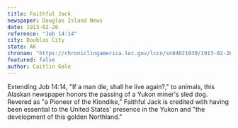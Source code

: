 ```yaml
---
title: Faithful Jack
newspaper: Douglas Island News
date: 1913-02-26
reference: "Job 14:14"
city: Doublas City
state: AK
chronam: "https://chroniclingamerica.loc.gov/lccn/sn84021930/1913-02-26/ed-1/seq-4/#words=man+die+shall+live+days+appointed+time+wait+till+change+come"
featured: false
author: Caitlin Gale
---
```


Extending Job 14:14, "If a man die, shall he live again?," to animals, this
Alaskan newspaper honors the passing of a Yukon miner's sled dog. Revered as "a
Pioneer of the Klondike," Faithful Jack is credited with having been essential
to the United States' presence in the Yukon and "the development of this golden
Northland."
